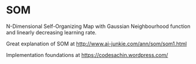 # SOM

N-Dimensional Self-Organizing Map with Gaussian Neighbourhood function
and linearly decreasing learning rate.

Great explanation of SOM at http://www.ai-junkie.com/ann/som/som1.html 

Implementation foundations at https://codesachin.wordpress.com/

